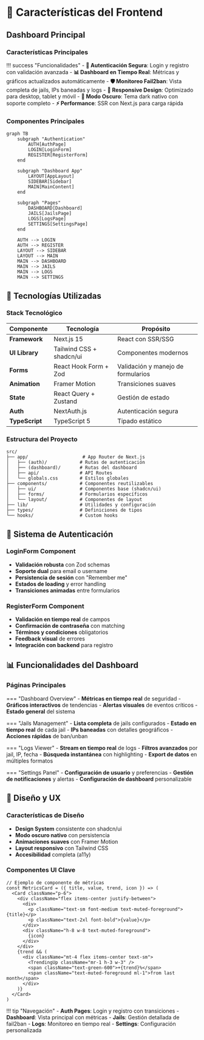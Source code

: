 # 🎨 Características del Frontend

## Dashboard Principal

### Características Principales

!!! success "Funcionalidades"
    - **🔐 Autenticación Segura**: Login y registro con validación avanzada
    - **📊 Dashboard en Tiempo Real**: Métricas y gráficos actualizados automáticamente
    - **🛡️ Monitoreo Fail2ban**: Vista completa de jails, IPs baneadas y logs
    - **📱 Responsive Design**: Optimizado para desktop, tablet y móvil
    - **🌙 Modo Oscuro**: Tema dark nativo con soporte completo
    - **⚡ Performance**: SSR con Next.js para carga rápida

### Componentes Principales

```mermaid
graph TB
    subgraph "Authentication"
        AUTH[AuthPage]
        LOGIN[LoginForm]
        REGISTER[RegisterForm]
    end
    
    subgraph "Dashboard App"
        LAYOUT[AppLayout]
        SIDEBAR[Sidebar]
        MAIN[MainContent]
    end
    
    subgraph "Pages"
        DASHBOARD[Dashboard]
        JAILS[JailsPage]
        LOGS[LogsPage]
        SETTINGS[SettingsPage]
    end
    
    AUTH --> LOGIN
    AUTH --> REGISTER
    LAYOUT --> SIDEBAR
    LAYOUT --> MAIN
    MAIN --> DASHBOARD
    MAIN --> JAILS
    MAIN --> LOGS
    MAIN --> SETTINGS
```

## 🔧 Tecnologías Utilizadas

### Stack Tecnológico

| Componente | Tecnología | Propósito |
|------------|------------|-----------|
| **Framework** | Next.js 15 | React con SSR/SSG |
| **UI Library** | Tailwind CSS + shadcn/ui | Componentes modernos |
| **Forms** | React Hook Form + Zod | Validación y manejo de formularios |
| **Animation** | Framer Motion | Transiciones suaves |
| **State** | React Query + Zustand | Gestión de estado |
| **Auth** | NextAuth.js | Autenticación segura |
| **TypeScript** | TypeScript 5 | Tipado estático |

### Estructura del Proyecto

```
src/
├── app/                    # App Router de Next.js
│   ├── (auth)/            # Rutas de autenticación
│   ├── (dashboard)/       # Rutas del dashboard
│   ├── api/               # API Routes
│   └── globals.css        # Estilos globales
├── components/            # Componentes reutilizables
│   ├── ui/                # Componentes base (shadcn/ui)
│   ├── forms/             # Formularios específicos
│   └── layout/            # Componentes de layout
├── lib/                   # Utilidades y configuración
├── types/                 # Definiciones de tipos
└── hooks/                 # Custom hooks
```

## 🔐 Sistema de Autenticación

### LoginForm Component

- **Validación robusta** con Zod schemas
- **Soporte dual** para email o username
- **Persistencia de sesión** con "Remember me"
- **Estados de loading** y error handling
- **Transiciones animadas** entre formularios

### RegisterForm Component

- **Validación en tiempo real** de campos
- **Confirmación de contraseña** con matching
- **Términos y condiciones** obligatorios
- **Feedback visual** de errores
- **Integración con backend** para registro

## 📊 Funcionalidades del Dashboard

### Páginas Principales

=== "Dashboard Overview"
    - **Métricas en tiempo real** de seguridad
    - **Gráficos interactivos** de tendencias
    - **Alertas visuales** de eventos críticos
    - **Estado general** del sistema

=== "Jails Management"
    - **Lista completa** de jails configurados
    - **Estado en tiempo real** de cada jail
    - **IPs baneadas** con detalles geográficos
    - **Acciones rápidas** de ban/unban

=== "Logs Viewer"
    - **Stream en tiempo real** de logs
    - **Filtros avanzados** por jail, IP, fecha
    - **Búsqueda instantánea** con highlighting
    - **Export de datos** en múltiples formatos

=== "Settings Panel"
    - **Configuración de usuario** y preferencias
    - **Gestión de notificaciones** y alertas
    - **Configuración de dashboard** personalizable

## 🎨 Diseño y UX

### Características de Diseño

- **Design System** consistente con shadcn/ui
- **Modo oscuro nativo** con persistencia
- **Animaciones suaves** con Framer Motion
- **Layout responsivo** con Tailwind CSS
- **Accesibilidad** completa (a11y)

### Componentes UI Clave

```tsx
// Ejemplo de componente de métricas
const MetricsCard = ({ title, value, trend, icon }) => (
  <Card className="p-6">
    <div className="flex items-center justify-between">
      <div>
        <p className="text-sm font-medium text-muted-foreground">{title}</p>
        <p className="text-2xl font-bold">{value}</p>
      </div>
      <div className="h-8 w-8 text-muted-foreground">
        {icon}
      </div>
    </div>
    {trend && (
      <div className="mt-4 flex items-center text-sm">
        <TrendingUp className="mr-1 h-3 w-3" />
        <span className="text-green-600">+{trend}%</span>
        <span className="text-muted-foreground ml-1">from last month</span>
      </div>
    )}
  </Card>
)
```

!!! tip "Navegación"
    - **Auth Pages**: Login y registro con transiciones
    - **Dashboard**: Vista principal con métricas
    - **Jails**: Gestión detallada de fail2ban
    - **Logs**: Monitoreo en tiempo real
    - **Settings**: Configuración personalizada

